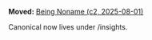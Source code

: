 <!-- status: stub; target: 150+ words -->
<!-- status: stub; target: 150+ words -->
<!-- status: stub; target: 150+ words -->
<!-- status: stub; target: 150+ words -->
<!-- status: stub; target: 150+ words -->
<!-- status: stub; target: 150+ words -->
**Moved:** [Being Noname (c2, 2025-08-01)](../insights/Insight_Story_Being_Noname_c2_20250801.md)

Canonical now lives under /insights.








